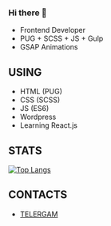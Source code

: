 ### Hi there 👋

- Frontend Developer
- PUG + SCSS + JS + Gulp
- GSAP Animations

## USING
- HTML (PUG)
- CSS (SCSS)
- JS (ES6)
- Wordpress
- Learning React.js

## STATS

[![Top Langs](https://github-readme-stats.vercel.app/api/top-langs/?username=OakTre)](https://github.com/anuraghazra/github-readme-stats)

## CONTACTS

- [TELERGAM]([https://t.me/melentq](https://t.me/jazhope))
